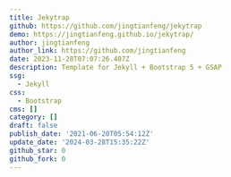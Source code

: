 ```yaml
---
title: Jekytrap
github: https://github.com/jingtianfeng/jekytrap
demo: https://jingtianfeng.github.io/jekytrap/
author: jingtianfeng
author_link: https://github.com/jingtianfeng
date: 2023-11-28T07:07:26.407Z
description: Template for Jekyll + Bootstrap 5 + GSAP
ssg:
  - Jekyll
css:
  - Bootstrap
cms: []
category: []
draft: false
publish_date: '2021-06-20T05:54:12Z'
update_date: '2024-03-28T15:35:22Z'
github_star: 0
github_fork: 0
---
```

